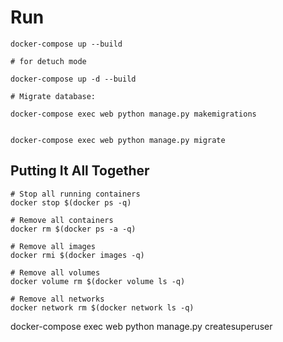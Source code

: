 # Run 
```
docker-compose up --build

# for detuch mode

docker-compose up -d --build 

# Migrate database:

docker-compose exec web python manage.py makemigrations


docker-compose exec web python manage.py migrate

```


## Putting It All Together
```
# Stop all running containers
docker stop $(docker ps -q)

# Remove all containers
docker rm $(docker ps -a -q)

# Remove all images
docker rmi $(docker images -q)

# Remove all volumes
docker volume rm $(docker volume ls -q)

# Remove all networks
docker network rm $(docker network ls -q)

```





docker-compose exec web python manage.py createsuperuser